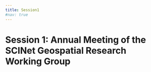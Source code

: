 ```yaml
---
title: Session1
#nav: true
--- 
```


# Session 1: Annual Meeting of the SCINet Geospatial Research Working Group

